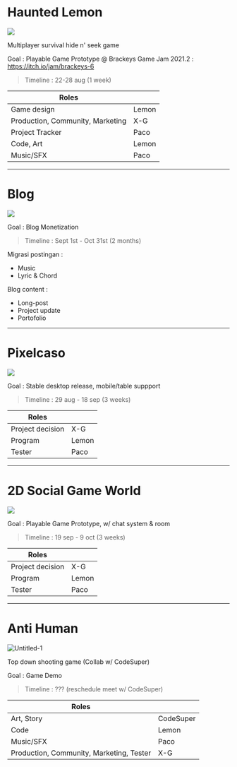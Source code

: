 # Haunted Lemon
<img src="https://1.bp.blogspot.com/-Nhc1pM7eOXQ/X0BiafCtGMI/AAAAAAAANPg/D6deHMMuuccYyDlDq8Mfi-afZwmyPcGBgCLcBGAsYHQ/s100/66773032_877684889258401_3684245117129981952_n.jpg">

Multiplayer survival hide n' seek game

Goal : Playable Game Prototype @ Brackeys Game Jam 2021.2 : https://itch.io/jam/brackeys-6

> Timeline : 22-28 aug (1 week)

Roles | |
---|---
Game design | Lemon
Production, Community, Marketing | X-G
Project Tracker | Paco
Code, Art | Lemon
Music/SFX | Paco

----
# Blog 
<img src="https://1.bp.blogspot.com/-Nhc1pM7eOXQ/X0BiafCtGMI/AAAAAAAANPg/D6deHMMuuccYyDlDq8Mfi-afZwmyPcGBgCLcBGAsYHQ/s100/66773032_877684889258401_3684245117129981952_n.jpg">

Goal : Blog Monetization

> Timeline : Sept 1st - Oct 31st (2 months)

Migrasi postingan :
- Music
- Lyric & Chord

Blog content :
- Long-post
- Project update
- Portofolio

---
# Pixelcaso 
<img src="https://img.itch.zone/aW1hZ2UvMTEyODAyOC82NTUzNjA2LnBuZw==/347x500/tn%2FUoT.png">

Goal : Stable desktop release, mobile/table suppport

> Timeline : 29 aug - 18 sep (3 weeks)

Roles | |
---|---
Project decision | X-G
Program | Lemon
Tester | Paco

---
# 2D Social Game World 
<img src="https://1.bp.blogspot.com/-Nhc1pM7eOXQ/X0BiafCtGMI/AAAAAAAANPg/D6deHMMuuccYyDlDq8Mfi-afZwmyPcGBgCLcBGAsYHQ/s100/66773032_877684889258401_3684245117129981952_n.jpg">

Goal : Playable Game Prototype, w/ chat system & room

> Timeline : 19 sep - 9 oct (3 weeks)

Roles | |
---|---
Project decision | X-G
Program | Lemon
Tester | Paco

---
# Anti Human 
![Untitled-1](https://user-images.githubusercontent.com/18110223/130320612-a9b6c006-3dab-440a-9d0a-693d5f5a8915.png)

Top down shooting game (Collab w/ CodeSuper)

Goal : Game Demo

> Timeline : ??? (reschedule meet w/ CodeSuper)

Roles | |
---|---
Art, Story | CodeSuper
Code | Lemon
Music/SFX | Paco
Production, Community, Marketing, Tester | X-G

